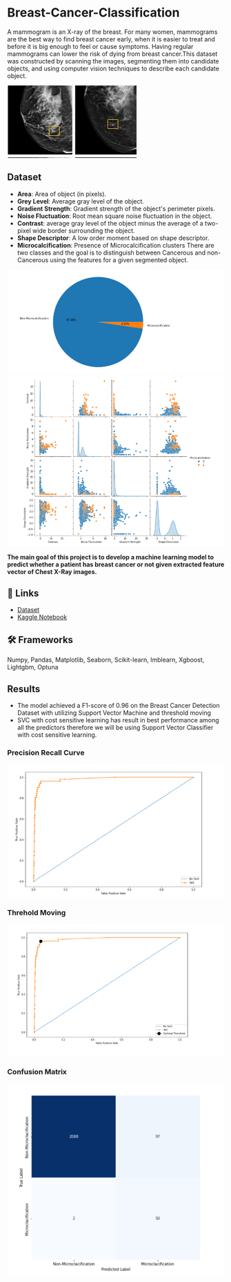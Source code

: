 

# Breast-Cancer-Classification

A mammogram is an X-ray of the breast. For many women, mammograms are the best way to find breast cancer early, when it is easier to treat and before it is big enough to feel or cause symptoms. Having regular mammograms can lower the risk of dying from breast cancer.This dataset was constructed by scanning the images, segmenting them into candidate objects, and using computer vision techniques to describe each candidate object.

![](https://github.com/sudhanshu2198/Breast-Cancer-Classification/blob/main/images/1.jpg)

## Dataset
- **Area**: Area of object (in pixels).
- **Grey Level**: Average gray level of the object.
- **Gradient Strength**: Gradient strength of the object's perimeter pixels.
- **Noise Fluctuation**: Root mean square noise fluctuation in the object.
- **Contrast**: average gray level of the object minus the average of a two-pixel wide border surrounding the object.
- **Shape Descriptor**: A low order moment based on shape descriptor.
- **Microcalcification**: Presence of Microcalcification clusters
There are two classes and the goal is to distinguish between Cancerous and non-Cancerous using the features for a given segmented object.

![](https://github.com/sudhanshu2198/Breast-Cancer-Classification/blob/main/images/2.PNG)
![](https://github.com/sudhanshu2198/Breast-Cancer-Classification/blob/main/images/3.PNG)

**The main goal of this project is to develop a machine learning model to predict whether a patient has breast cancer or not given extracted feature vector of Chest X-Ray images.**

## 🔗 Links

- [Dataset](https://www.kaggle.com/datasets/sudhanshu2198/microcalcification-classification)
- [Kaggle Notebook](https://www.kaggle.com/code/sudhanshu2198/techniques-for-imbalanced-classification-problems)

## 🛠 Frameworks
Numpy, Pandas, Matplotlib, Seaborn, Scikit-learn, Imblearn, Xgboost, Lightgbm, Optuna

## Results
- The model achieved a F1-score of 0.96 on the Breast Cancer Detection Dataset with utilizing Support Vector Machine and threshold moving
- SVC with cost sensitive learning has result in best performance among all the predictors therefore we will be using Support Vector Classifier with cost sensitive learning.
### Precision Recall Curve
![](https://github.com/sudhanshu2198/Breast-Cancer-Classification/blob/main/images/4.PNG)
### Threhold Moving
![](https://github.com/sudhanshu2198/Breast-Cancer-Classification/blob/main/images/5.PNG)
### Confusion Matrix
![](https://github.com/sudhanshu2198/Breast-Cancer-Classification/blob/main/images/6.PNG)






